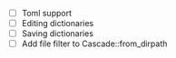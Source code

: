  - [ ] Toml support
 - [ ] Editing dictionaries
 - [ ] Saving dictionaries
 - [ ] Add file filter to Cascade::from_dirpath

